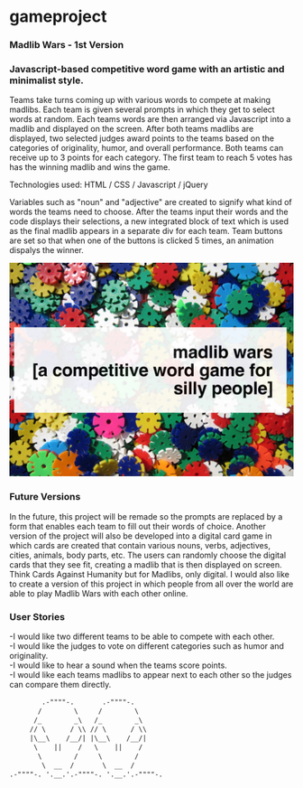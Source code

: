 # gameproject


### Madlib Wars - 1st Version ###

### Javascript-based competitive word game with an artistic and minimalist style.

Teams take turns coming up with various words to compete at making madlibs. Each team is given several prompts in which they get to select words at random. Each teams words are then arranged via Javascript into a madlib and displayed on the screen. After both teams madlibs are displayed, two selected judges award points to the teams based on the categories of originality, humor, and overall performance. Both teams can receive up to 3 points for each category. The first team to reach 5 votes has has the winning madlib and wins the game.

Technologies used: HTML / CSS / Javascript / jQuery

Variables such as "noun" and "adjective" are created to signify what kind of words the teams need to choose. After the teams input their words and the code displays their selections, a new integrated block of text which is used as the final madlib appears in a separate div for each team. Team buttons are set so that when one of the buttons is clicked 5 times, an animation dispalys the winner.

![Sample image](./madlibwars.jpg)

### Future Versions

In the future, this project will be remade so the prompts are replaced by a form that enables each team to fill out their words of choice.   Another version of the project will also be developed into a digital card game in which cards are created that contain various nouns, verbs, adjectives, cities, animals, body parts, etc. The users can randomly choose the digital cards that they see fit, creating a madlib that is then displayed on screen. Think Cards Against Humanity but for Madlibs, only digital. I would also like to create a version of this project in which people from all over the world are able to play Madlib Wars with each other online.

### User Stories

-I would like two different teams to be able to compete with each other.<br>
-I would like the judges to vote on different categories such as humor and originality.<br>
-I would like to hear a sound when the teams score points.<br>
-I would like each teams madlibs to appear next to each other so the judges can compare them directly.

            .-""""-.       .-""""-.
           /        \     /        \
          /_        _\   /_        _\
         // \      / \\ // \      / \\
         |\__\    /__/| |\__\    /__/|
          \    ||    /   \    ||    /
           \        /     \        /
            \  __  /       \  __  /
    .-""""-. '.__.'.-""""-. '.__.'.-""""-.
 
